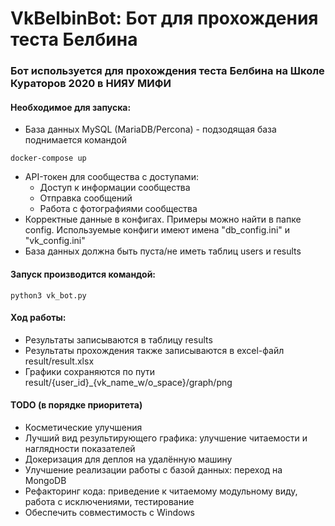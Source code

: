 # VkBelbinBot: Бот для прохождения теста Белбина

### Бот используется для прохождения теста Белбина на Школе Кураторов 2020 в НИЯУ МИФИ

#### Необходимое для запуска:
- База данных MySQL (MariaDB/Percona) - подзодящая база поднимается командой
~~~~
docker-compose up
~~~~
- API-токен для сообщества с доступами:
    - Доступ к информации сообщества
    - Отправка сообщений
    - Работа с фотографиями сообщества
- Корректные данные в конфигах. Примеры можно найти в папке config. Используемые конфиги имеют имена "db_config.ini" и "vk_config.ini"
- База данных должна быть пуста/не иметь таблиц users и results

#### Запуск производится командой:
~~~~
python3 vk_bot.py
~~~~

#### Ход работы:
- Результаты записываются в таблицу results
- Результаты прохождения также записываются в excel-файл result/result.xlsx
- Графики сохраняются по пути result/{user_id}_{vk_name_w/o_space}/graph/png

#### TODO (в порядке приоритета)
- Косметические улучшения
- Лучший вид результирующего графика: улучшение читаемости и наглядности показателей
- Докеризация для деплоя на удалённую машину
- Улучшение реализации работы с базой данных: переход на MongoDB
- Рефакторинг кода: приведение к читаемому модульному виду, работа с исключениями, тестирование
- Обеспечить совместимость с Windows


